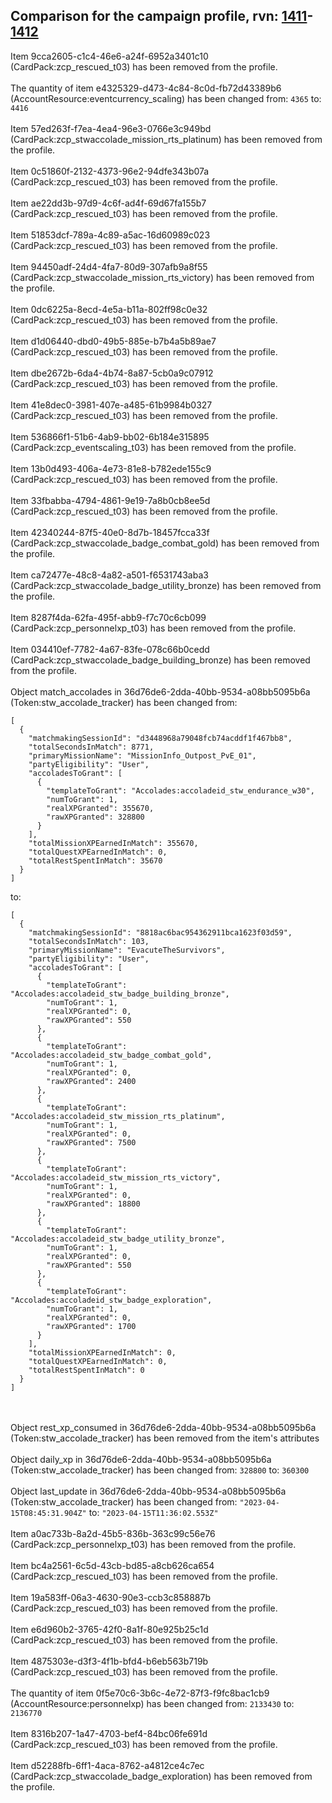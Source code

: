 ## Comparison for the campaign profile, rvn: [1411](https://github.com/PRO100KatYT/FortniteProfileRevisions/tree/main/profiles/campaign/1411%20campaign.json)-[1412](https://github.com/PRO100KatYT/FortniteProfileRevisions/tree/main/profiles/campaign/1412%20campaign.json)

Item 9cca2605-c1c4-46e6-a24f-6952a3401c10 (CardPack:zcp_rescued_t03) has been removed from the profile.
<br><br>
The quantity of item e4325329-d473-4c84-8c0d-fb72d43389b6 (AccountResource:eventcurrency_scaling) has been changed from: `4365` to: `4416`
<br><br>
Item 57ed263f-f7ea-4ea4-96e3-0766e3c949bd (CardPack:zcp_stwaccolade_mission_rts_platinum) has been removed from the profile.
<br><br>
Item 0c51860f-2132-4373-96e2-94dfe343b07a (CardPack:zcp_rescued_t03) has been removed from the profile.
<br><br>
Item ae22dd3b-97d9-4c6f-ad4f-69d67fa155b7 (CardPack:zcp_rescued_t03) has been removed from the profile.
<br><br>
Item 51853dcf-789a-4c89-a5ac-16d60989c023 (CardPack:zcp_rescued_t03) has been removed from the profile.
<br><br>
Item 94450adf-24d4-4fa7-80d9-307afb9a8f55 (CardPack:zcp_stwaccolade_mission_rts_victory) has been removed from the profile.
<br><br>
Item 0dc6225a-8ecd-4e5a-b11a-802ff98c0e32 (CardPack:zcp_rescued_t03) has been removed from the profile.
<br><br>
Item d1d06440-dbd0-49b5-885e-b7b4a5b89ae7 (CardPack:zcp_rescued_t03) has been removed from the profile.
<br><br>
Item dbe2672b-6da4-4b74-8a87-5cb0a9c07912 (CardPack:zcp_rescued_t03) has been removed from the profile.
<br><br>
Item 41e8dec0-3981-407e-a485-61b9984b0327 (CardPack:zcp_rescued_t03) has been removed from the profile.
<br><br>
Item 536866f1-51b6-4ab9-bb02-6b184e315895 (CardPack:zcp_eventscaling_t03) has been removed from the profile.
<br><br>
Item 13b0d493-406a-4e73-81e8-b782ede155c9 (CardPack:zcp_rescued_t03) has been removed from the profile.
<br><br>
Item 33fbabba-4794-4861-9e19-7a8b0cb8ee5d (CardPack:zcp_rescued_t03) has been removed from the profile.
<br><br>
Item 42340244-87f5-40e0-8d7b-18457fcca33f (CardPack:zcp_stwaccolade_badge_combat_gold) has been removed from the profile.
<br><br>
Item ca72477e-48c8-4a82-a501-f6531743aba3 (CardPack:zcp_stwaccolade_badge_utility_bronze) has been removed from the profile.
<br><br>
Item 8287f4da-62fa-495f-abb9-f7c70c6cb099 (CardPack:zcp_personnelxp_t03) has been removed from the profile.
<br><br>
Item 034410ef-7782-4a67-83fe-078c66b0cedd (CardPack:zcp_stwaccolade_badge_building_bronze) has been removed from the profile.
<br><br>
Object match_accolades in 36d76de6-2dda-40bb-9534-a08bb5095b6a (Token:stw_accolade_tracker) has been changed from:

```
[
  {
    "matchmakingSessionId": "d3448968a79048fcb74acddf1f467bb8",
    "totalSecondsInMatch": 8771,
    "primaryMissionName": "MissionInfo_Outpost_PvE_01",
    "partyEligibility": "User",
    "accoladesToGrant": [
      {
        "templateToGrant": "Accolades:accoladeid_stw_endurance_w30",
        "numToGrant": 1,
        "realXPGranted": 355670,
        "rawXPGranted": 328800
      }
    ],
    "totalMissionXPEarnedInMatch": 355670,
    "totalQuestXPEarnedInMatch": 0,
    "totalRestSpentInMatch": 35670
  }
]
```

to:

```
[
  {
    "matchmakingSessionId": "8818ac6bac954362911bca1623f03d59",
    "totalSecondsInMatch": 103,
    "primaryMissionName": "EvacuteTheSurvivors",
    "partyEligibility": "User",
    "accoladesToGrant": [
      {
        "templateToGrant": "Accolades:accoladeid_stw_badge_building_bronze",
        "numToGrant": 1,
        "realXPGranted": 0,
        "rawXPGranted": 550
      },
      {
        "templateToGrant": "Accolades:accoladeid_stw_badge_combat_gold",
        "numToGrant": 1,
        "realXPGranted": 0,
        "rawXPGranted": 2400
      },
      {
        "templateToGrant": "Accolades:accoladeid_stw_mission_rts_platinum",
        "numToGrant": 1,
        "realXPGranted": 0,
        "rawXPGranted": 7500
      },
      {
        "templateToGrant": "Accolades:accoladeid_stw_mission_rts_victory",
        "numToGrant": 1,
        "realXPGranted": 0,
        "rawXPGranted": 18800
      },
      {
        "templateToGrant": "Accolades:accoladeid_stw_badge_utility_bronze",
        "numToGrant": 1,
        "realXPGranted": 0,
        "rawXPGranted": 550
      },
      {
        "templateToGrant": "Accolades:accoladeid_stw_badge_exploration",
        "numToGrant": 1,
        "realXPGranted": 0,
        "rawXPGranted": 1700
      }
    ],
    "totalMissionXPEarnedInMatch": 0,
    "totalQuestXPEarnedInMatch": 0,
    "totalRestSpentInMatch": 0
  }
]
```

<br><br>
Object rest_xp_consumed in 36d76de6-2dda-40bb-9534-a08bb5095b6a (Token:stw_accolade_tracker) has been removed from the item's attributes
<br><br>
Object daily_xp in 36d76de6-2dda-40bb-9534-a08bb5095b6a (Token:stw_accolade_tracker) has been changed from: `328800` to: `360300`
<br><br>
Object last_update in 36d76de6-2dda-40bb-9534-a08bb5095b6a (Token:stw_accolade_tracker) has been changed from: `"2023-04-15T08:45:31.904Z"` to: `"2023-04-15T11:36:02.553Z"`
<br><br>
Item a0ac733b-8a2d-45b5-836b-363c99c56e76 (CardPack:zcp_personnelxp_t03) has been removed from the profile.
<br><br>
Item bc4a2561-6c5d-43cb-bd85-a8cb626ca654 (CardPack:zcp_rescued_t03) has been removed from the profile.
<br><br>
Item 19a583ff-06a3-4630-90e3-ccb3c858887b (CardPack:zcp_rescued_t03) has been removed from the profile.
<br><br>
Item e6d960b2-3765-42f0-8a1f-80e925b25c1d (CardPack:zcp_rescued_t03) has been removed from the profile.
<br><br>
Item 4875303e-d3f3-4f1b-bfd4-b6eb563b719b (CardPack:zcp_rescued_t03) has been removed from the profile.
<br><br>
The quantity of item 0f5e70c6-3b6c-4e72-87f3-f9fc8bac1cb9 (AccountResource:personnelxp) has been changed from: `2133430` to: `2136770`
<br><br>
Item 8316b207-1a47-4703-bef4-84bc06fe691d (CardPack:zcp_rescued_t03) has been removed from the profile.
<br><br>
Item d52288fb-6ff1-4aca-8762-a4812ce4c7ec (CardPack:zcp_stwaccolade_badge_exploration) has been removed from the profile.
<br><br>

